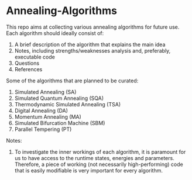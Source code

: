 # Annealing-Algorithms

This repo aims at collecting various annealing algorithms for future use. Each algorithm should ideally consist of:
1. A brief description of the algorithm that explains the main idea
2. Notes, including strengths/weaknesses analysis and, preferably, executable code
3. Questions
4. References

Some of the algorithms that are planned to be curated:
1. Simulated Annealing (SA)
2. Simulated Quantum Annealing (SQA)
3. Thermodynamic Simulated Annealing (TSA)
4. Digital Annealing (DA)
5. Momentum Annealing (MA)
6. Simulated Bifurcation Machine (SBM)
7. Parallel Tempering (PT)

Notes:
1. To investigate the inner workings of each algorithm, it is paramount for us to have access to the runtime states, energies and parameters. Therefore, a piece of working (not necessarily high-performing) code that is easily modifiable is very important for every algorithm.
